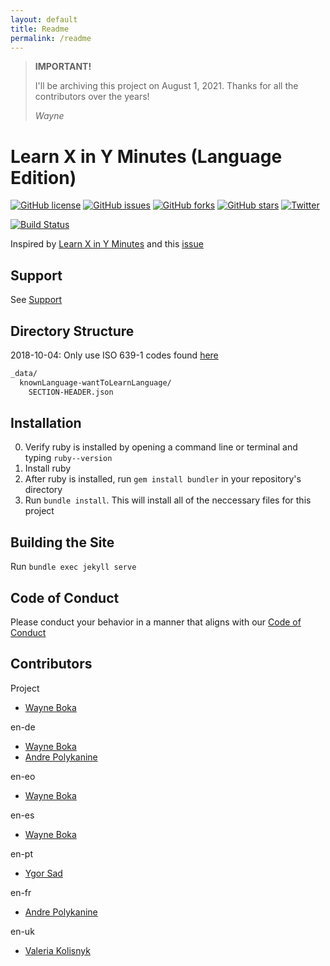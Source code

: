 ```yaml
---
layout: default
title: Readme
permalink: /readme
---
```


> **IMPORTANT!**
> 
> I'll be archiving this project on August 1, 2021. Thanks for all the contributors over the years!
>
> _Wayne_

# Learn X in Y Minutes (Language Edition)


[![GitHub license](https://img.shields.io/github/license/wboka/learnxinyminutes-language-edition.svg?style=flat-square)](https://github.com/wboka/learnxinyminutes-language-edition/blob/master/LICENSE) [![GitHub issues](https://img.shields.io/github/issues/wboka/learnxinyminutes-language-edition.svg?style=flat-square)](https://github.com/wboka/learnxinyminutes-language-edition/issues) [![GitHub forks](https://img.shields.io/github/forks/wboka/learnxinyminutes-language-edition.svg?style=flat-square)](https://github.com/wboka/learnxinyminutes-language-edition/network) 
[![GitHub stars](https://img.shields.io/github/stars/wboka/learnxinyminutes-language-edition.svg?style=flat-square)](https://github.com/wboka/learnxinyminutes-language-edition/stargazers) [![Twitter](https://img.shields.io/twitter/url/https/github.com/wboka/learnxinyminutes-language-edition.svg?style=social)](https://twitter.com/intent/tweet?text=Wow:&url=https%3A%2F%2Fgithub.com%2Fwboka%2Flearnxinyminutes-language-edition)

[![Build Status](https://travis-ci.org/wboka/learnxinyminutes-language-edition.svg?branch=master)](https://travis-ci.org/wboka/learnxinyminutes-language-edition)

Inspired by [Learn X in Y Minutes](http://learnxinyminutes.com) and this [issue](https://github.com/adambard/learnxinyminutes-docs/issues/3007)

## Support

See [Support](./SUPPORT.md)

## Directory Structure

2018-10-04: Only use ISO 639-1 codes found [here](https://en.wikipedia.org/wiki/List_of_ISO_639-1_codes)

```txt
_data/
  knownLanguage-wantToLearnLanguage/
    SECTION-HEADER.json
```

## Installation

0. Verify ruby is installed by opening a command line or terminal and typing `ruby--version`
  1. Install ruby
1. After ruby is installed, run `gem install bundler` in your repository's directory
2. Run `bundle install`. This will install all of the neccessary files for this project

## Building the Site

Run `bundle exec jekyll serve`

## Code of Conduct

Please conduct your behavior in a manner that aligns with our [Code of Conduct](./CODE_OF_CONDUCT.md)

## Contributors

Project

- [Wayne Boka](https://github.com/wboka)

en-de

- [Wayne Boka](https://github.com/wboka)
- [Andre Polykanine](https://github.com/Menelion)

en-eo

- [Wayne Boka](https://github.com/wboka)

en-es

- [Wayne Boka](https://github.com/wboka)

en-pt

- [Ygor Sad](https://github.com/ysads)


en-fr

- [Andre Polykanine](https://github.com/Menelion)

en-uk

- [Valeria Kolisnyk](https://github.com/kolisnyklera)
